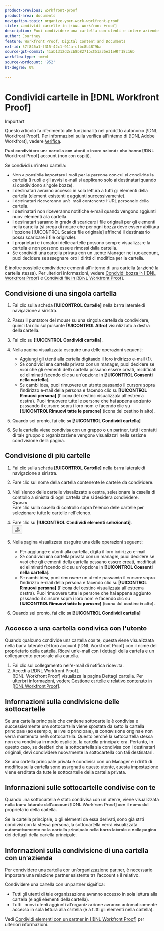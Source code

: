 ```yaml
---
product-previous: workfront-proof
product-area: documents
navigation-topic: organize-your-work-workfront-proof
title: Condividi cartelle in [!DNL Workfront Proof]
description: Puoi condividere una cartella con utenti e intere aziende che hanno  [!DNL Workfront Proof]  account (non con ospiti).
author: Courtney
feature: Workfront Proof, Digital Content and Documents
exl-id: 57f846a1-f315-42c1-911a-cfbc8b4879ba
source-git-commit: 41ab1312d2ccb8b8271bc851a35e31e9ff18c16b
workflow-type: tm+mt
source-wordcount: '952'
ht-degree: 0%

---
```


# Condividi cartelle in [!DNL Workfront Proof]

>[!IMPORTANT]
>
>Questo articolo fa riferimento alle funzionalità nel prodotto autonomo [!DNL Workfront Proof]. Per informazioni sulla verifica all&#39;interno di [!DNL Adobe Workfront], vedere [Verifica](../../../review-and-approve-work/proofing/proofing.md).

Puoi condividere una cartella con utenti e intere aziende che hanno [!DNL Workfront Proof] account (non con ospiti).

Se condividi un’intera cartella:

* Non è possibile impostare i ruoli per le persone con cui si condivide la cartella (i ruoli e gli avvisi e-mail si applicano solo ai destinatari quando si condividono singole bozze).
* I destinatari avranno accesso in sola lettura a tutti gli elementi della cartella (elementi esistenti e aggiunti successivamente).
* I destinatari riceveranno un’e-mail contenente l’URL personale della cartella.
* I destinatari non riceveranno notifiche e-mail quando vengono aggiunti nuovi elementi alla cartella.
* I destinatari saranno in grado di scaricare i file originali per gli elementi nella cartella (si prega di notare che per ogni bozza deve essere abilitata l&#39;opzione [!UICONTROL Scarica file originale] affinché il destinatario possa scaricare il file originale).
* I proprietari e i creatori delle cartelle possono sempre visualizzare la cartella e non possono essere rimossi dalla cartella.
* Se condividi una cartella privata con un utente Manager nel tuo account, puoi decidere se assegnare loro i diritti di modifica per la cartella.

È inoltre possibile condividere elementi all&#39;interno di una cartella (anziché la cartella stessa). Per ulteriori informazioni, vedere [Condividi bozza in [!DNL Workfront Proof]](../../../workfront-proof/wp-work-proofsfiles/share-proofs-and-files/share-proof.md) e [Condividi file in [!DNL Workfront Proof]](../../../workfront-proof/wp-work-proofsfiles/share-proofs-and-files/share-files.md).

## Condivisione di una singola cartella

1. Fai clic sulla scheda **[!UICONTROL Cartelle]** nella barra laterale di navigazione a sinistra.
1. Passa il puntatore del mouse su una singola cartella da condividere, quindi fai clic sul pulsante **[!UICONTROL Altro]** visualizzato a destra della cartella.
1. Fai clic su **[!UICONTROL Condividi cartella]**.
1. Nella pagina visualizzata eseguire una delle operazioni seguenti:

   * Aggiungi gli utenti alla cartella digitando il loro indirizzo e-mail (1).
   * Se condividi una cartella privata con un manager, puoi decidere se vuoi che gli elementi della cartella possano essere creati, modificati ed eliminati facendo clic su un&#39;opzione in **[!UICONTROL Consenti nella cartella]**.
   * Se cambi idea, puoi rimuovere un utente passando il cursore sopra l&#39;indirizzo e-mail della persona e facendo clic su **[!UICONTROL Rimuovi persona]** (l&#39;icona del cestino visualizzata all&#39;estrema destra). Puoi rimuovere tutte le persone che hai appena aggiunto passando il cursore sopra i loro nomi e facendo clic su **[!UICONTROL Rimuovi tutte le persone]** (icona del cestino in alto).

1. Quando sei pronto, fai clic su **[!UICONTROL Condividi cartella]**.

1. Se la cartella viene condivisa con un gruppo o un partner, tutti i contatti di tale gruppo o organizzazione vengono visualizzati nella sezione condivisione della pagina.

## Condivisione di più cartelle

1. Fai clic sulla scheda **[!UICONTROL Cartelle]** nella barra laterale di navigazione a sinistra.
1. Fare clic sul nome della cartella contenente le cartelle da condividere.
1. Nell&#39;elenco delle cartelle visualizzato a destra, selezionare la casella di controllo a sinistra di ogni cartella che si desidera condividere.\
   Oppure\
   Fare clic sulla casella di controllo sopra l&#39;elenco delle cartelle per selezionare tutte le cartelle nell&#39;elenco.

1. Fare clic su **[!UICONTROL Condividi elementi selezionati]**.\
   ![Condividi_pulsante-piccolo.png](assets/share-button-small.png)

1. Nella pagina visualizzata eseguire una delle operazioni seguenti:

   * Per aggiungere utenti alla cartella, digita il loro indirizzo e-mail.
   * Se condividi una cartella privata con un manager, puoi decidere se vuoi che gli elementi della cartella possano essere creati, modificati ed eliminati facendo clic su un&#39;opzione in **[!UICONTROL Consenti nella cartella]**.
   * Se cambi idea, puoi rimuovere un utente passando il cursore sopra l&#39;indirizzo e-mail della persona e facendo clic su **[!UICONTROL Rimuovi persona]** (l&#39;icona del cestino visualizzata all&#39;estrema destra). Puoi rimuovere tutte le persone che hai appena aggiunto passando il cursore sopra i loro nomi e facendo clic su **[!UICONTROL Rimuovi tutte le persone]** (icona del cestino in alto).

1. Quando sei pronto, fai clic su **[!UICONTROL Condividi cartella]**.

## Accesso a una cartella condivisa con l&#39;utente

Quando qualcuno condivide una cartella con te, questa viene visualizzata nella barra laterale del loro account [!DNL Workfront Proof] con il nome del proprietario della cartella. Ricevi un’e-mail con i dettagli della cartella e un collegamento personale alla cartella.

1. Fai clic sul collegamento nell’e-mail di notifica ricevuta.
1. Accedi a [!DNL Workfront Proof].\
     [!DNL &#x200B; Workfront Proof] visualizza la pagina Dettagli cartella. Per ulteriori informazioni, vedere [Gestione cartelle e relativo contenuto in [!DNL Workfront Proof]](../../../workfront-proof/wp-work-proofsfiles/organize-your-work/manage-folders-and-contents.md).

## Informazioni sulla condivisione delle sottocartelle

Se una cartella principale che contiene sottocartelle è condivisa e successivamente una sottocartella viene spostata da sotto la cartella principale (ad esempio, al livello principale), la condivisione originale non verrà mantenuta nella sottocartella. Questo perché la sottocartella stessa non era condivisa in modo esplicito, la cartella principale era. Pertanto, in questo caso, se desideri che la sottocartella sia condivisa con i destinatari originali, devi condividere nuovamente la sottocartella con tali destinatari.

Se una cartella principale privata è condivisa con un Manager e i diritti di modifica sulla cartella sono assegnati a questo utente, questa impostazione viene ereditata da tutte le sottocartelle della cartella privata.

## Informazioni sulle sottocartelle condivise con te

Quando una sottocartella è stata condivisa con un utente, viene visualizzata nella barra laterale dell&#39;account [!DNL Workfront Proof] con il nome del proprietario della cartella.

Se la cartella principale, o gli elementi da essa derivati, sono già stati condivisi con la stessa persona, la sottocartella verrà visualizzata automaticamente nella cartella principale nella barra laterale e nella pagina dei dettagli della cartella principale.

## Informazioni sulla condivisione di una cartella con un’azienda

Per condividere una cartella con un’organizzazione partner, è necessario impostare una relazione partner esistente tra l’account e il relativo.

Condividere una cartella con un partner significa:

* Tutti gli utenti di tale organizzazione avranno accesso in sola lettura alla cartella (e agli elementi della cartella).
* Tutti i nuovi utenti aggiunti all’organizzazione avranno automaticamente accesso in sola lettura alla cartella (e a tutti gli elementi nella cartella).

Vedi [Condividi elementi con un partner in [!DNL Workfront Proof]](../../../workfront-proof/wp-acct-admin/partner-accounts/share-items-partner-in-wp.md) per ulteriori informazioni.
